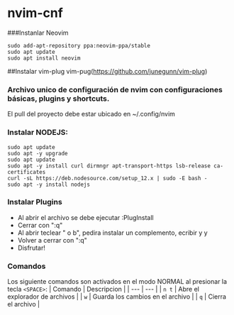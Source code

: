 # nvim-cnf
###Instanlar Neovim
```
sudo add-apt-repository ppa:neovim-ppa/stable
sudo apt update
sudo apt install neovim
```
##Instalar vim-plug
vim-pug(https://github.com/junegunn/vim-plug)

### Archivo unico de configuración de nvim con configuraciones básicas, plugins y shortcuts.
El pull del proyecto debe estar ubicado en ~/.config/nvim

### Instalar NODEJS:
```
sudo apt update 
sudo apt -y upgrade
sudo apt update
sudo apt -y install curl dirmngr apt-transport-https lsb-release ca-certificates
curl -sL https://deb.nodesource.com/setup_12.x | sudo -E bash -
sudo apt -y install nodejs
```

### Instalar Plugins
- Al abrir el archivo se debe ejecutar :PlugInstall 
- Cerrar con ":q"
- Al abrir teclear "<space> o b", pedira instalar un complemento, ecribir y y <enter>
- Volver a cerrar con ":q"
- Disfrutar!

### Comandos
Los siguiente comandos son activados en el modo NORMAL al presionar la tecla `<SPACE>`:
| Comando | Descripcion |
| --- | --- |
| `n t` | Abre el explorador de archivos |
| `w` | Guarda los cambios en el archivo |
| `q` | Cierra el archivo |
